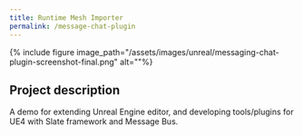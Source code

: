 ```yaml
---
title: Runtime Mesh Importer
permalink: /message-chat-plugin
---
```


{% include figure image_path="/assets/images/unreal/messaging-chat-plugin-screenshot-final.png" alt=""%}

<h2>Project description</h2>

A demo for extending Unreal Engine editor, and developing tools/plugins for UE4 with Slate framework and Message Bus.